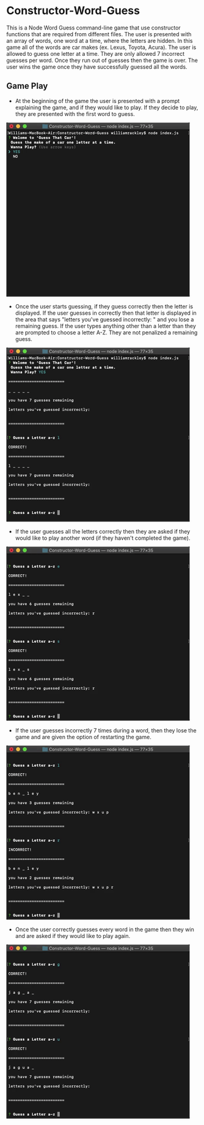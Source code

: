 # Constructor-Word-Guess
This is a Node Word Guess command-line game that use constructor functions that are required from different files. The user is presented with an array of words, one word at a time, where the letters are hidden. In this game all of the words are car makes (ex. Lexus, Toyota, Acura). The user is allowed to guess one letter at a time. They are only allowed 7 incorrect guesses per word. Once they run out of guesses then the game is over. The user wins the game once they have successfully guessed all the words.

## Game Play
* At the beginning of the game the user is presented with a prompt explaining the game, and if they would like to play. If they decide to play, they are presented with the first word to guess.

![Start The Game](startScreen.gif)

* Once the user starts guessing, if they guess correctly then the letter is displayed. If the user guesses in correctly then that letter is displayed in the area that says "letters you've guessed incorrectly: " and you lose a remaining guess. If the user types anything other than a letter than they are prompted to choose a letter A-Z. They are not penalized a remaining guess.

![Game Play](firstGamePlay.gif)


* If the user guesses all the letters correctly then they are asked if they would like to play another word (if they haven't completed the game). 

![Word Win](winWord.gif)

* If the user guesses incorrectly 7 times during a word, then they lose the game and are given the option of restarting the game.

![Word loss](loseWord.gif)

* Once the user correctly guesses every word in the game then they win and are asked if they would like to play again.

![Win Game](winGame.gif)






